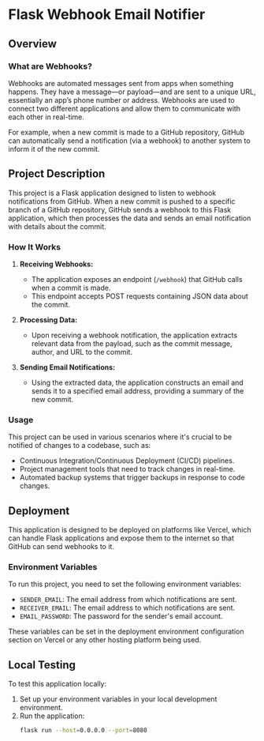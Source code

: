 # Flask Webhook Email Notifier

## Overview

### What are Webhooks?

Webhooks are automated messages sent from apps when something happens. They have a message—or payload—and are sent to a unique URL, essentially an app’s phone number or address. Webhooks are used to connect two different applications and allow them to communicate with each other in real-time.

For example, when a new commit is made to a GitHub repository, GitHub can automatically send a notification (via a webhook) to another system to inform it of the new commit.

## Project Description

This project is a Flask application designed to listen to webhook notifications from GitHub. When a new commit is pushed to a specific branch of a GitHub repository, GitHub sends a webhook to this Flask application, which then processes the data and sends an email notification with details about the commit.

### How It Works

1. **Receiving Webhooks:**
   - The application exposes an endpoint (`/webhook`) that GitHub calls when a commit is made.
   - This endpoint accepts POST requests containing JSON data about the commit.

2. **Processing Data:**
   - Upon receiving a webhook notification, the application extracts relevant data from the payload, such as the commit message, author, and URL to the commit.

3. **Sending Email Notifications:**
   - Using the extracted data, the application constructs an email and sends it to a specified email address, providing a summary of the new commit.

### Usage

This project can be used in various scenarios where it's crucial to be notified of changes to a codebase, such as:
- Continuous Integration/Continuous Deployment (CI/CD) pipelines.
- Project management tools that need to track changes in real-time.
- Automated backup systems that trigger backups in response to code changes.

## Deployment

This application is designed to be deployed on platforms like Vercel, which can handle Flask applications and expose them to the internet so that GitHub can send webhooks to it.

### Environment Variables

To run this project, you need to set the following environment variables:
- `SENDER_EMAIL`: The email address from which notifications are sent.
- `RECEIVER_EMAIL`: The email address to which notifications are sent.
- `EMAIL_PASSWORD`: The password for the sender's email account.

These variables can be set in the deployment environment configuration section on Vercel or any other hosting platform being used.

## Local Testing

To test this application locally:
1. Set up your environment variables in your local development environment.
2. Run the application:
   ```bash
   flask run --host=0.0.0.0 --port=8080
